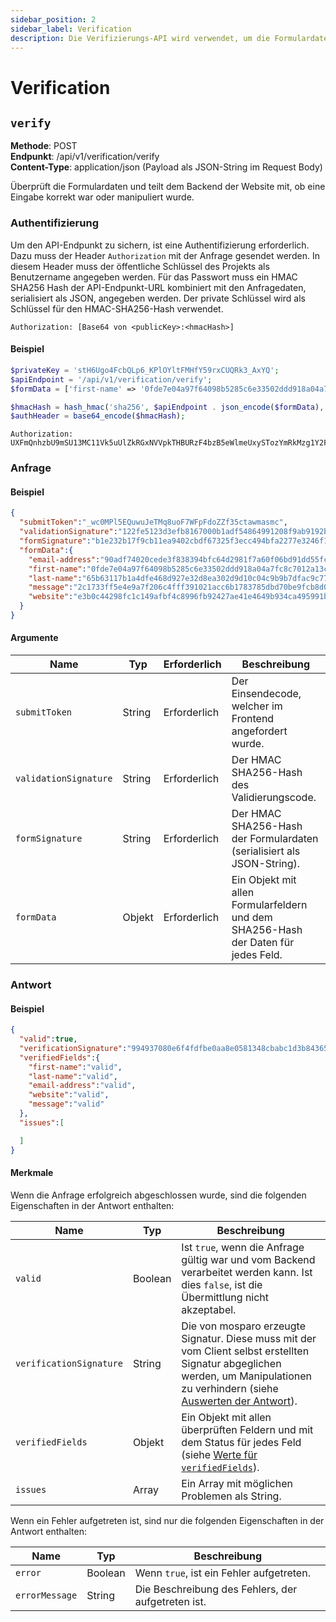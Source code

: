 ```yaml
---
sidebar_position: 2
sidebar_label: Verification
description: Die Verifizierungs-API wird verwendet, um die Formulardaten zu überprüfen.
---
```


# Verification

## `verify`

**Methode**: POST<br />
**Endpunkt**: /api/v1/verification/verify<br />
**Content-Type**: application/json (Payload als JSON-String im Request Body)

Überprüft die Formulardaten und teilt dem Backend der Website mit, ob eine Eingabe korrekt war oder manipuliert wurde.

### Authentifizierung

Um den API-Endpunkt zu sichern, ist eine Authentifizierung erforderlich. Dazu muss der Header `Authorization` mit der Anfrage gesendet werden. In diesem Header muss der öffentliche Schlüssel des Projekts als Benutzername angegeben werden. Für das Passwort muss ein HMAC SHA256 Hash der API-Endpunkt-URL kombiniert mit den Anfragedaten, serialisiert als JSON, angegeben werden. Der private Schlüssel wird als Schlüssel für den HMAC-SHA256-Hash verwendet.

```http request
Authorization: [Base64 von <publicKey>:<hmacHash>]
```

#### Beispiel

```php
$privateKey = 'stH6Ugo4FcbQLp6_KPlOYltFMHfY59rxCUQRk3_AxYQ';
$apiEndpoint = '/api/v1/verification/verify';
$formData = ['first-name' => '0fde7e04a97f64098b5285c6e33502ddd918a04a7fc8c7012a13caae19b26c3b'];

$hmacHash = hash_hmac('sha256', $apiEndpoint . json_encode($formData), $privateKey);
$authHeader = base64_encode($hmacHash);
```

```http request
Authorization: UXFmQnhzbU9mSU13MC11Vk5uUlZkRGxNVVpkTHBURzF4bzB5eWlmeUxySTozYmRkMzg1Y2FhNTNlM2RhNzZhOGRjYmZjYWEwZDlmNGUwNGQ4YzE4OWZhYjAzYmE0MTM4M2RlZWEyMzZiMmQzCgo=
```

### Anfrage

#### Beispiel
```json
{
  "submitToken":"_wc0MPl5EQuwuJeTMq8uoF7WFpFdoZZf35ctawmasmc",
  "validationSignature":"122fe5123d3efb8167000b1adf54864991208f9ab9192b66d178cfc1886ed12d",
  "formSignature":"b1e232b17f9cb11ea9402cbdf67325f3ecc494bfa2277e3246f1f3a51696b668",
  "formData":{
    "email-address":"90adf74020cede3f838394bfc64d2981f7a60f06bd91dd55fcdf299970a3b1b9",
    "first-name":"0fde7e04a97f64098b5285c6e33502ddd918a04a7fc8c7012a13caae19b26c3b",
    "last-name":"65b63117b1a4dfe468d927e32d8ea302d9d10c04c9b9b7dfac9c7770deacc0cc",
    "message":"2c1733ff5e4e9a7f206c4fff391021acc6b1783785dbd70be9fcb8d008a0d9e5",
    "website":"e3b0c44298fc1c149afbf4c8996fb92427ae41e4649b934ca495991b7852b855"
  }
}
```

#### Argumente

| Name                  | Typ    | Erforderlich | Beschreibung                                                                       |
|-----------------------|--------|--------------|------------------------------------------------------------------------------------|
| `submitToken`         | String | Erforderlich | Der Einsendecode, welcher im Frontend angefordert wurde.                           |
| `validationSignature` | String | Erforderlich | Der HMAC SHA256-Hash des Validierungscode.                                         |
| `formSignature`       | String | Erforderlich | Der HMAC SHA256-Hash der Formulardaten (serialisiert als JSON-String).             |
| `formData`            | Objekt | Erforderlich | Ein Objekt mit allen Formularfeldern und dem SHA256-Hash der Daten für jedes Feld. |

### Antwort

#### Beispiel
```json
{
  "valid":true,
  "verificationSignature":"994937080e6f4fdfbe0aa8e0581348cbabc1d3b84365e8a8ba0a00fa2716e470",
  "verifiedFields":{
    "first-name":"valid",
    "last-name":"valid",
    "email-address":"valid",
    "website":"valid",
    "message":"valid"
  },
  "issues":[

  ]
}
```

#### Merkmale

Wenn die Anfrage erfolgreich abgeschlossen wurde, sind die folgenden Eigenschaften in der Antwort enthalten:

| Name                    | Typ     | Beschreibung                                                                                                                                                                                                                   |
|-------------------------|---------|--------------------------------------------------------------------------------------------------------------------------------------------------------------------------------------------------------------------------------|
| `valid`                 | Boolean | Ist `true`, wenn die Anfrage gültig war und vom Backend verarbeitet werden kann. Ist dies `false`, ist die Übermittlung nicht akzeptabel.                                                                                      |
| `verificationSignature` | String  | Die von mosparo erzeugte Signatur. Diese muss mit der vom Client selbst erstellten Signatur abgeglichen werden, um Manipulationen zu verhindern (siehe [Auswerten der Antwort](../integration/custom/#auswerten-der-antwort)). |
| `verifiedFields`        | Objekt  | Ein Objekt mit allen überprüften Feldern und mit dem Status für jedes Feld (siehe [Werte für `verifiedFields`](../integration/custom/#werte-für-verifiedfields)).                                                              |
| `issues`                | Array   | Ein Array mit möglichen Problemen als String.                                                                                                                                                                                  |

Wenn ein Fehler aufgetreten ist, sind nur die folgenden Eigenschaften in der Antwort enthalten:

| Name           | Typ     | Beschreibung                                       |
|----------------|---------|----------------------------------------------------|
| `error`        | Boolean | Wenn `true`, ist ein Fehler aufgetreten.           |
| `errorMessage` | String  | Die Beschreibung des Fehlers, der aufgetreten ist. |